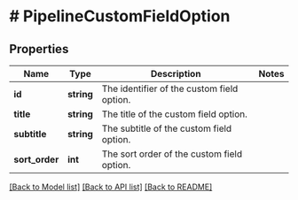 # # PipelineCustomFieldOption

## Properties

Name | Type | Description | Notes
------------ | ------------- | ------------- | -------------
**id** | **string** | The identifier of the custom field option. |
**title** | **string** | The title of the custom field option. |
**subtitle** | **string** | The subtitle of the custom field option. |
**sort_order** | **int** | The sort order of the custom field option. |

[[Back to Model list]](../../README.md#models) [[Back to API list]](../../README.md#endpoints) [[Back to README]](../../README.md)
